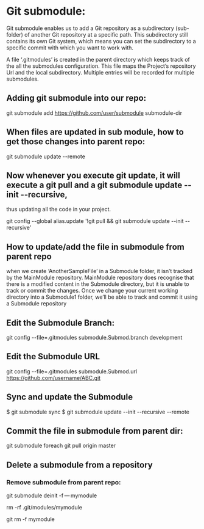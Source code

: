 # Git submodule:

Git submodule enables us to add a Git repository as a subdirectory (sub-folder) of another Git repository at a specific
path. This subdirectory still contains its own Git system, which means you can set the subdirectory to a specific commit
with which you want to work with.

A file ‘.gitmodules’ is created in the parent directory which keeps track of the all the submodules configuration.
This file maps the Project’s repository Url and the local subdirectory. Multiple entries will be recorded for multiple
submodules.

## Adding git submodule into our repo:

git submodule add https://github.com/user/submodule submodule-dir

## When files are updated in sub module, how to get those changes into parent repo:

 git submodule update --remote


## Now whenever you execute git update, it will execute a git pull and a git submodule update --init --recursive,
thus updating all the code in your project.

git config --global alias.update '!git pull && git submodule update --init --recursive'

## How to update/add the file in submodule from parent repo

when we create ‘AnotherSampleFile’ in a Submodule folder, it isn’t tracked by the MainModule repository.
MainModule repository does recognise that there is a modified content in the Submodule directory,
but it is unable to track or commit the changes. Once we change your current working directory into a Submodule1 folder,
we’ll be able to track and commit it using a Submodule repository

## Edit the Submodule Branch:

git config --file=.gitmodules submodule.Submod.branch development

## Edit the Submodule URL

git config --file=.gitmodules submodule.Submod.url https://github.com/username/ABC.git

## Sync and update the Submodule

$  git submodule sync
$  git submodule update --init --recursive --remote

## Commit the file in submodule from parent dir:

git submodule foreach git pull origin master

## Delete a submodule from a repository
### Remove submodule from parent repo:

git submodule deinit -f — mymodule

rm -rf .git/modules/mymodule

git rm -f mymodule 
